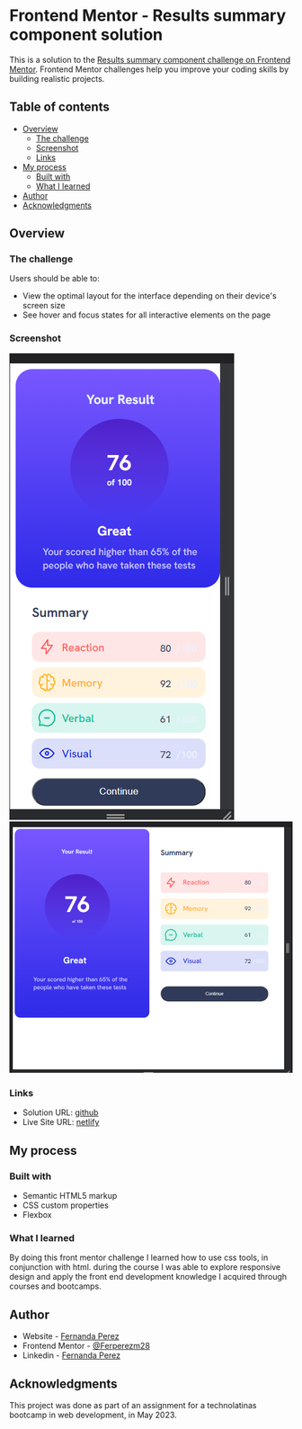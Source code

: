 # Frontend Mentor - Results summary component solution

This is a solution to the [Results summary component challenge on Frontend Mentor](https://www.frontendmentor.io/challenges/results-summary-component-CE_K6s0maV). Frontend Mentor challenges help you improve your coding skills by building realistic projects. 

## Table of contents

- [Overview](#overview)
  - [The challenge](#the-challenge)
  - [Screenshot](#screenshot)
  - [Links](#links)
- [My process](#my-process)
  - [Built with](#built-with)
  - [What I learned](#what-i-learned)
- [Author](#author)
- [Acknowledgments](#acknowledgments)


## Overview

### The challenge

Users should be able to:

- View the optimal layout for the interface depending on their device's screen size
- See hover and focus states for all interactive elements on the page

### Screenshot

![](./images/image-phone.png)
![](./images/image-laptop.png)


### Links

- Solution URL: [github](https://github.com/Ferperezm28/Results-summary-component)
- Live Site URL: [netlify](https://resultssummaryferp.netlify.app/)


## My process

### Built with

- Semantic HTML5 markup
- CSS custom properties
- Flexbox

### What I learned

By doing this front mentor challenge I learned how to use css tools, in conjunction with html. during the course I was able to explore responsive design and apply the front end development knowledge I acquired through courses and bootcamps.


## Author

- Website - [Fernanda Perez](https://ferperezm28.github.io/)
- Frontend Mentor - [@Ferperezm28](https://www.frontendmentor.io/profile/Ferperezm28)
- Linkedin - [Fernanda Perez](https://www.linkedin.com/in/ferperezm28/)


## Acknowledgments

This project was done as part of an assignment for a technolatinas bootcamp in web development, in May 2023.
